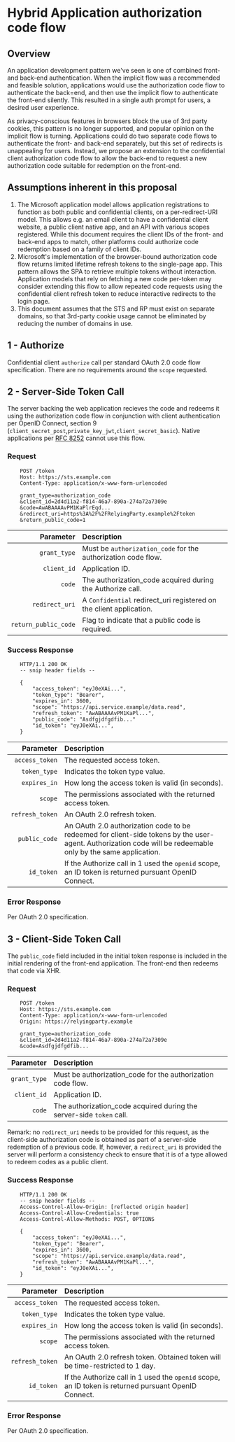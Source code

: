 
# Hybrid Application authorization code flow

## Overview

An application development pattern we've seen is one of combined front- and back-end authentication.  When the implicit flow was a recommended and feasible solution, applications would use the authorization code flow to authenticate the back=end, and then use the implicit flow to authenticate the front-end silently.  This resulted in a single auth prompt for users, a desired user experience.  

As privacy-conscious features in browsers block the use of 3rd party cookies, this pattern is no longer supported, and popular opinion on the implicit flow is turning.  Applications could do two separate code flows to authenticate the front- and back-end separately, but this set of redirects is unappealing for users. Instead, we propose an extension to the confidential client authorization code flow to allow the back-end to request a new authorization code suitable for redemption on the front-end.  

## Assumptions inherent in this proposal

1. The Microsoft application model allows application registrations to function as both public and confidential clients, on a per-redirect-URI model. This allows e.g. an email client to have a confidential client website, a public client native app, and an API with various scopes registered. While this document requires the client IDs of the front- and back-end apps to match, other platforms could authorize code redemption based on a family of client IDs.
1. Microsoft's implementation of the browser-bound authorization code flow returns limited lifetime refresh tokens to the single-page app. This pattern allows the SPA to retrieve multiple tokens without interaction.  Application models that rely on fetching a new code per-token may consider extending this flow to allow repeated code requests using the confidential client refresh token to reduce interactive redirects to the login page.
1. This document assumes that the STS and RP must exist on separate domains, so that 3rd-party cookie usage cannot be eliminated by reducing the number of domains in use.

## 1 - Authorize

Confidential client `authorize` call per standard OAuth 2.0 code flow specification.  There are no requirements around the `scope` requested. 

## 2 - Server-Side Token Call

The server backing the web application recieves the code and redeems it using the authorization code flow in conjunction with client authentication per OpenID Connect, section 9 (`client_secret_post`,`private_key_jwt`,`client_secret_basic`). Native applications per [RFC 8252](https://tools.ietf.org/html/rfc8252) cannot use this flow. 

### Request

```http
    POST /token 
    Host: https://sts.example.com
    Content-Type: application/x-www-form-urlencoded

    grant_type=authorization_code
    &client_id=2d4d11a2-f814-46a7-890a-274a72a7309e
    &code=AwABAAAAvPM1KaPlrEqd...
    &redirect_uri=https%3A%2F%2FRelyingParty.example%2Ftoken
    &return_public_code=1
```

| Parameter | Description |
|----------:|:------------|
| `grant_type` | Must be `authorization_code` for the authorization code flow. |
| `client_id` | Application ID. |
| `code` | The authorization_code acquired during the Authorize call. |
| `redirect_uri` | A `Confidential` redirect_uri registered on the client application. |
| `return_public_code` | Flag to indicate that a public code is required. |

### Success Response

```http
    HTTP/1.1 200 OK
    -- snip header fields --

    {
        "access_token": "eyJ0eXAi...",
        "token_type": "Bearer",
        "expires_in": 3600,
        "scope": "https://api.service.example/data.read",
        "refresh_token": "AwABAAAAvPM1KaPl...",
        "public_code": "Asdfgjdfgdfib..."
        "id_token": "eyJ0eXAi...",
    }
```

| Parameter | Description |
|----------:|:------------|
| `access_token` | The requested access token. |
| `token_type` | Indicates the token type value. |
| `expires_in` | How long the access token is valid (in seconds). |
| `scope` | The permissions associated with the returned access token. |
| `refresh_token` | An OAuth 2.0 refresh token. |
| `public_code` | An OAuth 2.0 authorization code to be redeemed for client-side tokens by the user-agent. Authorization code will be redeemable only by the same application. |
| `id_token` | If the Authorize call in 1 used the `openid` scope, an ID token is returned pursuant OpenID Connect. |

### Error Response

Per OAuth 2.0 specification.

## 3 - Client-Side Token Call

The `public_code` field included in the initial token response is included in the initial rendering of the front-end application.  The front-end then redeems that code via XHR.  
### Request

```http
    POST /token 
    Host: https://sts.example.com
    Content-Type: application/x-www-form-urlencoded
    Origin: https://relyingparty.example

    grant_type=authorization_code
    &client_id=2d4d11a2-f814-46a7-890a-274a72a7309e
    &code=Asdfgjdfgdfib...
```

| Parameter | Description |
|----------:|:------------|
| `grant_type` | Must be authorization_code for the authorization code flow. |
| `client_id` | Application ID. |
| `code` | The authorization_code acquired during the server-side `token` call. |

Remark: no `redirect_uri` needs to be provided for this request, as the client-side authorization code is obtained as part of a server-side redemption of a previous code. If, however, a `redirect_uri` is provided the server will perform a consistency check to ensure that it is of a type allowed to redeem codes as a public client.

### Success Response

```http
    HTTP/1.1 200 OK
    -- snip header fields --
    Access-Control-Allow-Origin: [reflected origin header]
    Access-Control-Allow-Credentials: true
    Access-Control-Allow-Methods: POST, OPTIONS

    {
        "access_token": "eyJ0eXAi...",
        "token_type": "Bearer",
        "expires_in": 3600,
        "scope": "https://api.service.example/data.read",
        "refresh_token": "AwABAAAAvPM1KaPl...",
        "id_token": "eyJ0eXAi...",
    }
```

| Parameter | Description |
|----------:|:------------|
| `access_token` | The requested access token. |
| `token_type` | Indicates the token type value. |
| `expires_in` | How long the access token is valid (in seconds). |
| `scope` | The permissions associated with the returned access token. |
| `refresh_token` | An OAuth 2.0 refresh token. Obtained token will be time-restricted to 1 day.|
| `id_token` | If the Authorize call in 1 used the `openid` scope, an ID token is returned pursuant OpenID Connect. |

### Error Response

Per OAuth 2.0 specification.
